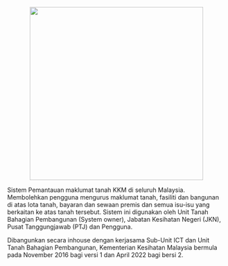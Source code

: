 <p align="center"><a href="https://laravel.com" target="_blank"><img src="https://raw.githubusercontent.com/usupkeram82/smpt/main/public/template/dist/img/mainlogo.png?token=GHSAT0AAAAAABYZEOXAJAVDFIZHSOCQCJYGYZCTTRQ" width="400"></a></p>


Sistem Pemantauan maklumat tanah KKM di seluruh Malaysia. Membolehkan pengguna mengurus maklumat tanah, fasiliti dan bangunan di atas lota tanah, bayaran dan sewaan premis dan semua isu-isu yang berkaitan ke atas tanah tersebut. Sistem ini digunakan oleh Unit Tanah Bahagian Pembangunan (System owner), Jabatan Kesihatan Negeri (JKN), Pusat Tanggungjawab (PTJ) dan Pengguna.

Dibangunkan secara inhouse dengan kerjasama Sub-Unit ICT dan Unit Tanah Bahagian Pembangunan, Kementerian Kesihatan Malaysia bermula pada November 2016 bagi versi 1 dan April 2022 bagi bersi 2.
